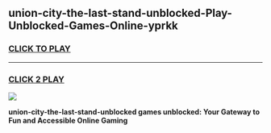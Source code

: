 
## union-city-the-last-stand-unblocked-Play-Unblocked-Games-Online-yprkk
<h3>
<a href="https://premium76.site?title=union-city-the-last-stand-unblocked&ref=25A">CLICK TO PLAY</a></h3>
<hr>

<h3>
<a href="https://premium76.site?title=union-city-the-last-stand-unblocked&ref=25A">CLICK 2 PLAY</a>
  
</h3>

<a href="https://premium76.site?title=union-city-the-last-stand-unblocked&ref=25A"><img src="https://clearcache.store/games.png"></a>


**union-city-the-last-stand-unblocked games unblocked: Your Gateway to Fun and Accessible Online Gaming**
